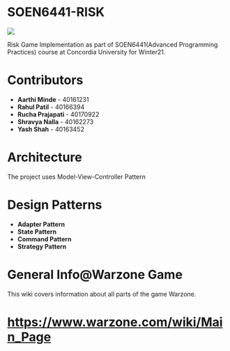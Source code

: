 # SOEN6441-RISK 

![](https://github.com/iRahulP/SOEN6441-RISK/workflows/Java%20CI%20with%20Maven/badge.svg)

Risk Game Implementation as part of SOEN6441(Advanced Programming Practices) course at Concordia University for Winter21.

# Contributors

* **Aarthi Minde** - 40161231
* **Rahul Patil** - 40166394
* **Rucha Prajapati** - 40170922
* **Shravya Nalla** - 40162273
* **Yash Shah** - 40163452

# Architecture

The project uses Model-View-Controller Pattern

# Design Patterns

* **Adapter Pattern**
* **State Pattern**
* **Command Pattern**
* **Strategy Pattern**

# General Info@Warzone Game

This wiki covers information about all parts of the game Warzone.
# https://www.warzone.com/wiki/Main_Page
